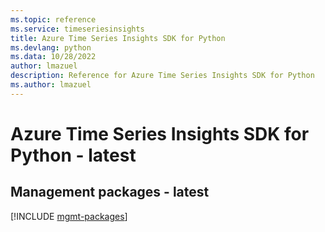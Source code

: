 ```yaml
---
ms.topic: reference
ms.service: timeseriesinsights
title: Azure Time Series Insights SDK for Python
ms.devlang: python
ms.data: 10/28/2022
author: lmazuel
description: Reference for Azure Time Series Insights SDK for Python
ms.author: lmazuel
---
```

# Azure Time Series Insights SDK for Python - latest

## Management packages - latest
[!INCLUDE [mgmt-packages](time-series-insights-mgmt-index.md)]